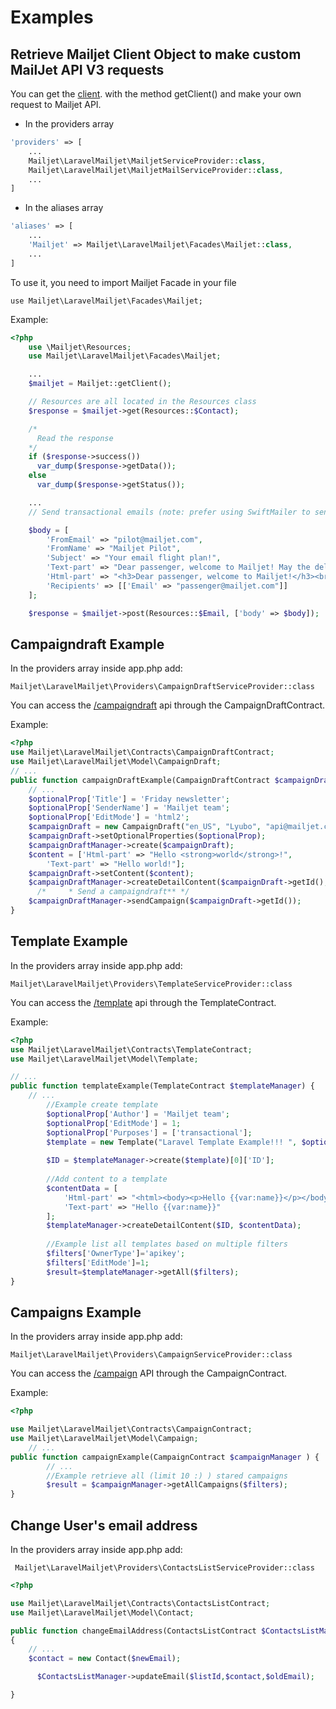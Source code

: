 # Examples


## Retrieve Mailjet Client Object to make custom MailJet API V3 requests

You can  get the [client](https://github.com/mailjet/mailjet-apiv3-php). with the method getClient() and make your own request to Mailjet API.
* In the providers array

```php
'providers' => [
    ...
    Mailjet\LaravelMailjet\MailjetServiceProvider::class,
    Mailjet\LaravelMailjet\MailjetMailServiceProvider::class,
    ...
]
```

* In the aliases array

```php
'aliases' => [
    ...
    'Mailjet' => Mailjet\LaravelMailjet\Facades\Mailjet::class,
    ...
]
```
To use it, you need to import Mailjet Facade in your file

    use Mailjet\LaravelMailjet\Facades\Mailjet;

Example:

``` php
<?php
    use \Mailjet\Resources;
    use Mailjet\LaravelMailjet\Facades\Mailjet;

    ...
    $mailjet = Mailjet::getClient();

    // Resources are all located in the Resources class
    $response = $mailjet->get(Resources::$Contact);

    /*
      Read the response
    */
    if ($response->success())
      var_dump($response->getData());
    else
      var_dump($response->getStatus());

    ...
    // Send transactional emails (note: prefer using SwiftMailer to send transactionnal emails)

    $body = [
        'FromEmail' => "pilot@mailjet.com",
        'FromName' => "Mailjet Pilot",
        'Subject' => "Your email flight plan!",
        'Text-part' => "Dear passenger, welcome to Mailjet! May the delivery force be with you!",
        'Html-part' => "<h3>Dear passenger, welcome to Mailjet!</h3><br />May the delivery force be with you!",
        'Recipients' => [['Email' => "passenger@mailjet.com"]]
    ];

    $response = $mailjet->post(Resources::$Email, ['body' => $body]);

```
## Campaigndraft Example
In the providers array inside app.php add:

    Mailjet\LaravelMailjet\Providers\CampaignDraftServiceProvider::class

You can access the [/campaigndraft](https://dev.mailjet.com/email-api/v3/campaigndraft) api through the CampaignDraftContract.
 

Example:

``` php
<?php
use Mailjet\LaravelMailjet\Contracts\CampaignDraftContract;
use Mailjet\LaravelMailjet\Model\CampaignDraft;
// ...
public function campaignDraftExample(CampaignDraftContract $campaignDraftManager ) {
    // ...
    $optionalProp['Title'] = 'Friday newsletter';
    $optionalProp['SenderName'] = 'Mailjet team';
    $optionalProp['EditMode'] = 'html2';
    $campaignDraft = new CampaignDraft("en_US", "Lyubo", "api@mailjet.com", "Laravel bundle test", "5410");
    $campaignDraft->setOptionalProperties($optionalProp);
    $campaignDraftManager->create($campaignDraft);
    $content = ['Html-part' => "Hello <strong>world</strong>!",
        'Text-part' => "Hello world!"];
    $campaignDraft->setContent($content);
    $campaignDraftManager->createDetailContent($campaignDraft->getId(), $campaignDraft->getContent());
      /*     * Send a campaigndraft** */
    $campaignDraftManager->sendCampaign($campaignDraft->getId());
}
```
## Template Example

In the providers array inside app.php add:

    Mailjet\LaravelMailjet\Providers\TemplateServiceProvider::class

You can access the [/template](https://dev.mailjet.com/email-api/v3/template) api through the TemplateContract.

Example:

``` php
<?php
use Mailjet\LaravelMailjet\Contracts\TemplateContract;
use Mailjet\LaravelMailjet\Model\Template;

// ...
public function templateExample(TemplateContract $templateManager) {
    // ...
        //Example create template
        $optionalProp['Author'] = 'Mailjet team';
        $optionalProp['EditMode'] = 1;
        $optionalProp['Purposes'] = ['transactional'];
        $template = new Template("Laravel Template Example!!! ", $optionalProp);
        
        $ID = $templateManager->create($template)[0]['ID'];
        
        //Add content to a template
        $contentData = [
            'Html-part' => "<html><body><p>Hello {{var:name}}</p></body></html>",
            'Text-part' => "Hello {{var:name}}"
        ];
        $templateManager->createDetailContent($ID, $contentData);
        
        //Example list all templates based on multiple filters
        $filters['OwnerType']='apikey';
        $filters['EditMode']=1;
        $result=$templateManager->getAll($filters);
}
```
## Campaigns Example

In the providers array inside app.php add:

    Mailjet\LaravelMailjet\Providers\CampaignServiceProvider::class

You can  access the [/campaign](https://dev.mailjet.com/email-api/v3/campaign) API through the CampaignContract.

Example:

``` php
<?php

use Mailjet\LaravelMailjet\Contracts\CampaignContract;
use Mailjet\LaravelMailjet\Model\Campaign;
    // ...
public function campaignExample(CampaignContract $campaignManager ) {
        // ...
        //Example retrieve all (limit 10 :) ) stared campaigns
        $result = $campaignManager->getAllCampaigns($filters);
}
```
## Change User's email address
In the providers array inside app.php add:

     Mailjet\LaravelMailjet\Providers\ContactsListServiceProvider::class

```php
<?php

use Mailjet\LaravelMailjet\Contracts\ContactsListContract;
use Mailjet\LaravelMailjet\Model\Contact;

public function changeEmailAddress(ContactsListContract $ContactsListManager, $oldEmail, $newEmail,$listId)
{
    // ...
    $contact = new Contact($newEmail);

      $ContactsListManager->updateEmail($listId,$contact,$oldEmail);

}
```